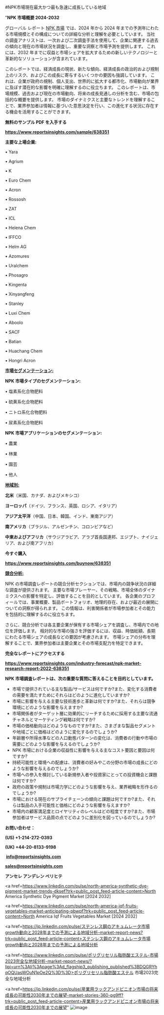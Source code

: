 #NPK市場現在最大かつ最も急速に成長している地域

"<strong>NPK 市場概要 2024-2032</strong>

グローバル レポート <a href=https://www.reportsinsights.com/sample/638351>NPK 市場</a> では、2024 年から 2024 年までの予測年にわたる市場規模とその構成についての詳細な分析と理解を必要としています。 当社の調査アナリストは、一次および二次調査手法を使用して、企業に関連する過去の傾向と現在の市場状況を調査し、重要な洞察と市場予測を提供します。 これには、2032 年までに収益と市場シェアを拡大​​するための新しいテクノロジーと革新的なソリューションが含まれています。

このレポートでは、経済成長の現状、新たな傾向、経済成長の政治的および規制上のリスク、およびこの成長に寄与するいくつかの要因も強調しています。 これは、企業が政府の規制、個人支出、世界的に拡大する都市化、市場動向が業界に及ぼす潜在的な影響を明確に理解するのに役立ちます。 このレポートは、市場規模、過去および現在の市場動向、将来の成長見通しの分析を含む、市場の包括的な概要を提供します。 市場のダイナミクスと主要なトレンドを理解することで、業界参加者は情報に基づいた意思決定を行い、この進化する状況に存在する機会を活用することができます。

<strong><b>無料のサンプル PDF を入手する</b></strong>

<a href=https://www.reportsinsights.com/sample/638351><strong><u>https://www.reportsinsights.com/sample/638351</u></strong></a>

<strong>主要な上場企業:</strong>

• Yara

• Agrium

• K

• Euro Chem

• Acron

• Rossosh

• ZAT

• ICL

• Helena Chem

• IFFCO

• Helm AG

• Azomures

• Uralchem

• Phosagro

• Kingenta

• Xinyangfeng

• Stanley

• Luxi Chem

• Aboolo

• SACF

• Batian

• Huachang Chem

• Hongri Acron

<strong><u>市場セグメンテーション</u></strong><strong><u>:</u></strong>

<strong>NPK 市場タイプのセグメンテーション:</strong>

• 塩素系化合物肥料

• 硫黄系化合物肥料

• ニトロ系化合物肥料

• 尿素系化合物肥料

<strong>NPK 市場アプリケーションのセグメンテーション:</strong>

• 農業

• 林業

• 園芸

• 他人

<strong><u>地域別</u></strong><strong><u>:</u></strong>

<strong>北米</strong>（米国、カナダ、およびメキシコ）

<strong>ヨーロッパ</strong>（ドイツ、フランス、英国、ロシア、イタリア）

<strong>アジア太平洋</strong>（中国、日本、韓国、インド、東南アジア）

<strong>南アメリカ</strong>（ブラジル、アルゼンチン、コロンビアなど）

<strong>中東およびアフリカ</strong>（サウジアラビア、アラブ首長国連邦、エジプト、ナイジェリア、および南アフリカ）

<strong>今すぐ購入</strong>

<a href=https://www.reportsinsights.com/buynow/638351><strong><u>https://www.reportsinsights.com/buynow/638351</u></strong></a>

<strong><u>競合分析:</u></strong>

NPK の市場調査レポートの競合分析セクションでは、市場内の競争状況の詳細な調査が提供されます。 主要な市場プレーヤー、その戦略、市場全体のダイナミクスへの影響を特定し、評価することを目的としています。 各企業のプロフィールでは、事業概要、製品ポートフォリオ、地理的存在、および最近の展開についての洞察が得られます。 この情報は、利害関係者が市場参加者とその能力を包括的に理解するのに役立ちます。

さらに、競合分析では各主要企業が保有する市場シェアを調査し、市場内での地位を評価します。 相対的な市場の強さを評価するには、収益、時価総額、長期にわたる市場シェアの成長などの要因が考慮されます。 市場シェアの分布を理解することで、業界参加者は主要企業とその市場支配力を特定できます。

<strong>完全なレポートにアクセスする</strong>

<a href=https://www.reportsinsights.com/industry-forecast/npk-market-research-report-2022-638351><strong><u><b>https://www.reportsinsights.com/industry-forecast/npk-market-research-report-2022-638351</b></u></strong></a>

<strong><b>NPK 市場調査レポートは、次の重要な質問に答えることを目的としています。</b></strong>
<ul>
  <li>市場で提供されている主な製品/サービスは何ですか?また、変化する消費者の需要を満たすためにそれらはどのように進化していますか?</li>
  <li>市場に影響を与える主要な技術進歩と革新は何ですか?また、それらは競争環境にどのような影響を与えますか?</li>
  <li>市場関係者がターゲット層に効果的にリーチするために採用する主要な流通チャネルとマーケティング戦略は何ですか?</li>
  <li>市場の価格動向はどのようなものですか?また、さまざまな製品セグメントや地域ごとに価格はどのように変化するのでしょうか?</li>
  <li>年齢層や所得水準などの人口動態パターンの変化は、消費者の行動や市場の需要にどのような影響を与えるのでしょうか?</li>
  <li>NPK 市場における企業の収益性に影響を与える主なコスト要因と要因は何ですか?</li>
  <li>持続可能性と環境への配慮は、消費者の好みやこの分野の市場の成長にどのような影響を与えるのでしょうか?</li>
  <li>市場への参入を検討している新規参入者や投資家にとっての投資機会と課題は何ですか?</li>
  <li>政府の政策や規制は市場力学にどのような影響を与え、業界戦略を形作るのでしょうか?</li>
  <li>市場における現在のサプライチェーンの傾向と課題は何ですか?また、それらは製品の入手可能性と価格にどのような影響を与えますか?</li>
  <li>市場内の顧客満足度とロイヤリティのレベルはどの程度ですか?また、市場参加者はサービス品質の点でどのように差別化を図っているのでしょうか?</li>
</ul>
<strong>お問い合わせ：</strong>

<strong>(US) +1-214-272-0393</strong>

<strong>(UK) +44-20-8133-9198</strong>

<strong> </strong><a href=info@reportsinsights.com><strong><u>info@reportsinsights.com</u></strong></a>

<a href=sales@reportsinsights.com><strong><u>sales@reportsinsights.com</u></strong></a>

<strong>アンセレ アンデレン ベリヒテ</strong>

<a href=https://www.linkedin.com/pulse/north-america-synthetic-dye-pigment-market-trends-dksef?trk=public_post_feed-article-content>North America Synthetic Dye Pigment Market [2024 2032]</a>

<a href=https://www.linkedin.com/pulse/north-america-iqf-fruits-vegetables-market-anticipating-pbwpf?trk=public_post_feed-article-content>North America Iqf Fruits Vegetables Market [2024 2032]</a>

<a href=https://jp.linkedin.com/pulse/ステンレス鋼のアキュムレータ市場growth動向と2028年までの予測による地域分析-market-report-news?trk=public_post_feed-article-content>ステンレス鋼のアキュムレータ市場growth動向と2028年までの予測による地域分析</a>

<a href=https://www.linkedin.com/pulse/ポリグリセリル脂肪酸エステル-市場2023完全な地域分析-market-report-news/?lipi=urn%3Ali%3Apage%3Ad_flagship3_publishing_published%3BDQGRYhqOQUasWOuN1pOe2Q%3D%3D>ポリグリセリル脂肪酸エステル 市場2023完全な地域分析</a>

<a href=https://jp.linkedin.com/pulse/産業用ラックアンドピニオン市場の将来成長の可能性2030年までの展望-market-stories-360-pg9ff?trk=public_post_feed-article-content>産業用ラックアンドピニオン市場の将来成長の可能性2030年までの展望</a>"
![image](https://github.com/aanak123/RIMarketer1/assets/158471119/489e8424-4732-47cb-a08d-8e45f887ced8)
